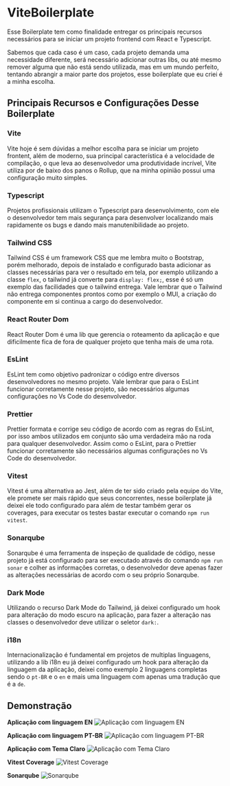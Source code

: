 # ViteBoilerplate

Esse Boilerplate tem como finalidade entregar os principais recursos necessários para se iniciar um projeto frontend com React e Typescript.

Sabemos que cada caso é um caso, cada projeto demanda uma necessidade diferente, será necessário adicionar outras libs, ou até mesmo remover alguma que não está sendo utilizada, mas em um mundo perfeito, tentando abrangir a maior parte dos projetos, esse boilerplate que eu criei é a minha escolha.

## Principais Recursos e Configurações Desse Boilerplate

### Vite
Vite hoje é sem dúvidas a melhor escolha para se iniciar um projeto frontent, além de moderno, sua principal característica é a velocidade de compilação, o que leva ao desenvolvedor uma produtividade incrível, Vite utiliza por de baixo dos panos o Rollup, que na minha opinião possui uma configuração muito simples.

### Typescript
Projetos profissionais utilizam o Typescript para desenvolvimento, com ele o desenvolvedor tem mais segurança para desenvolver localizando mais rapidamente os bugs e dando mais manutenibilidade ao projeto.

### Tailwind CSS
Tailwind CSS é um framework CSS que me lembra muito o Bootstrap, porém melhorado, depois de instalado e configurado basta adicionar as classes necessárias para ver o resultado em tela, por exemplo utilizando a classe `flex`, o tailwind já converte para `display: flex;`, esse é só um exemplo das facilidades que o tailwind entrega. Vale lembrar que o Tailwind não entrega componentes prontos como por exemplo o MUI, a criação do componente em si continua a cargo do desenvolvedor.

### React Router Dom
React Router Dom é uma lib que gerencia o roteamento da aplicação e que dificilmente fica de fora de qualquer projeto que tenha mais de uma rota.

### EsLint
EsLint tem como objetivo padronizar o código entre diversos desenvolvedores no mesmo projeto. Vale lembrar que para o EsLint funcionar corretamente nesse projeto, são necessários algumas configurações no Vs Code do desenvolvedor.

### Prettier
Prettier formata e corrige seu código de acordo com as regras do EsLint, por isso ambos utilizados em conjunto são uma verdadeira mão na roda para qualquer desenvolvedor. Assim como o EsLint, para o Prettier funcionar corretamente são necessários algumas configurações no Vs Code do desenvolvedor.

### Vitest
Vitest é uma alternativa ao Jest, além de ter sido criado pela equipe do Vite, ele promete ser mais rápido que seus concorrentes, nesse boilerplate já deixei ele todo configurado para além de testar também gerar os coverages, para executar os testes bastar executar o comando `npm run vitest`.

### Sonarqube
Sonarqube é uma ferramenta de inspeção de qualidade de código, nesse projeto já está configurado para ser executado através do comando `npm run sonar` e colher as informações corretas, o desenvolvedor deve apenas fazer as alterações necessárias de acordo com o seu próprio Sonarqube.

### Dark Mode
Utilizando o recurso Dark Mode do Tailwind, já deixei configurado um hook para alteração do modo escuro na aplicação, para fazer a alteração nas classes o desenvolvedor deve utilizar o seletor `dark:`.

### i18n
Internacionalização é fundamental em projetos de multiplas linguagens, utilizando a lib i18n eu já deixei configurado um hook para alteração da linguagem da aplicação, deixei como exemplo 2 linguagens completas sendo o `pt-BR` e o `en` e mais uma linguagem com apenas uma tradução que é a `de`.


## Demonstração

**Aplicação com linguagem EN**
![Aplicação com linguagem EN](https://lh3.googleusercontent.com/pw/AL9nZEXEJZkHBSTkbkTwkK7uqVyQLmJo_4tE7iDEjUppV1tZ9Wh_BzwkFkJWPkFFFrgTPDQvyTIa2bRUcm-qed1AVOA3OBqwm2Be5DjEUd0xYqwGfXfbTGZdY1eQrdNpUjOrSPnep0jNKl7k8aht05-kScsS=w687-h607-no?authuser=0)

**Aplicação com linguagem PT-BR**
![Aplicação com linguagem PT-BR](https://lh3.googleusercontent.com/pw/AL9nZEVelwcjNe40-MUB5ETLvbzCQ8UVFvkSAQYFLl43TnRySfy7VuAXoDMdIoNxpAzAt0gr8LU64tH9BZ0dM5N3yiluWW30mgnOFj-vQ7NlLL79b4HJRAj329sfzgBJV_B2DHUHKeV-x04qChwNU5r-0qy9=w686-h599-no?authuser=0)

**Aplicação com Tema Claro**
![Aplicação com Tema Claro](https://lh3.googleusercontent.com/pw/AL9nZEXAyrbBZFN2OLjhWh1EowBTukKZDhhRrs6GOs7JvITj7BRHBn7RO7fTKLvQo96snXDbD40XOPRMMgxEJeIRzIr5qjPJiu7bfcJyLlN0TX9n3hn5Ys2H8CIMW_rZ7PG_xjXnLo8nKAFG15A_4cCSrDIJ=w693-h619-no?authuser=0)

**Vitest Coverage**
![Vitest Coverage](https://lh3.googleusercontent.com/pw/AL9nZEUDS6zefrh0HC5Fhrg_mGfSiLYwmg_7YbplfzBcjPnnbRBVCb5lEtUqR-IqoDj6XMT9qO-BXSTlcWyfc8XKDM-jZKf9JcOHEOvXf6JoHWfsORU6-uHbmN5xHWa59BKCJJYJrUdKsfuT5h67zIDgd6ST=w802-h685-no?authuser=0)

**Sonarqube**
![Sonarqube](https://lh3.googleusercontent.com/pw/AL9nZEXrP0eon6XwURjNEnxpN0GJuk1RknnjUbCKLaHwaCsaj2rapnWuqQ0wRhWCMmQ1NZlyFqsUrcXj85ZWdJQ_4-Oc2uT_OTPMy-mI0fhlui-_zsdzPh7JEjaQoeHgBeGxmEbHFKyU08hBWIH4xO8gB0Kn=w1291-h931-no?authuser=0)

